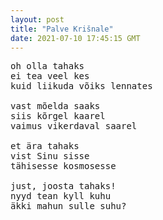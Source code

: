 ```yaml
---
layout: post
title: "Palve Krišnale"
date: 2021-07-10 17:45:15 GMT
---
```

<pre>
oh olla tahaks
ei tea veel kes
kuid liikuda võiks lennates

vast mõelda saaks
siis kõrgel kaarel
vaimus vikerdaval saarel

et ära tahaks
vist Sinu sisse
tähisesse kosmosesse

just, joosta tahaks!
nyyd tean kyll kuhu
äkki mahun sulle suhu?
</pre>

